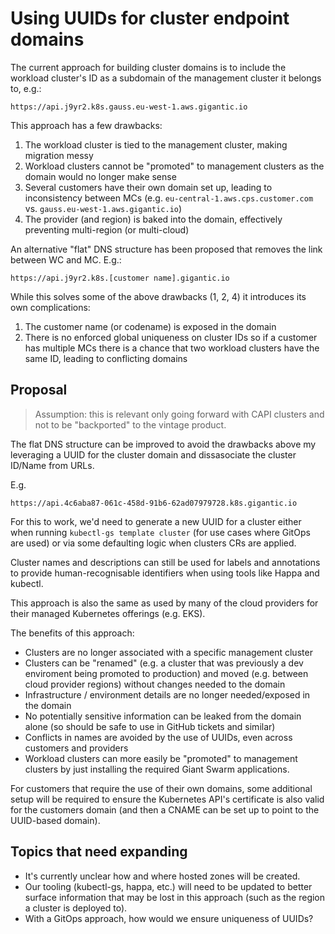 # Using UUIDs for cluster endpoint domains

The current approach for building cluster domains is to include the workload cluster's ID as a subdomain of the management cluster it belongs to, e.g.:

```
https://api.j9yr2.k8s.gauss.eu-west-1.aws.gigantic.io
```

This approach has a few drawbacks:

1. The workload cluster is tied to the management cluster, making migration messy
2. Workload clusters cannot be "promoted" to management clusters as the domain would no longer make sense
3. Several customers have their own domain set up, leading to inconsistency between MCs (e.g. `eu-central-1.aws.cps.customer.com` vs. `gauss.eu-west-1.aws.gigantic.io`)
4. The provider (and region) is baked into the domain, effectively preventing multi-region (or multi-cloud)

An alternative "flat" DNS structure has been proposed that removes the link between WC and MC. E.g.:

```
https://api.j9yr2.k8s.[customer name].gigantic.io
```

While this solves some of the above drawbacks (1, 2, 4) it introduces its own complications:

1. The customer name (or codename) is exposed in the domain
2. There is no enforced global uniqueness on cluster IDs so if a customer has multiple MCs there is a chance that two workload clusters have the same ID, leading to conflicting domains

## Proposal

> Assumption: this is relevant only going forward with CAPI clusters and not to be "backported" to the vintage product.

The flat DNS structure can be improved to avoid the drawbacks above my leveraging a UUID for the cluster domain and dissasociate the cluster ID/Name from URLs.

E.g.

```
https://api.4c6aba87-061c-458d-91b6-62ad07979728.k8s.gigantic.io
```

For this to work, we'd need to generate a new UUID for a cluster either when running `kubectl-gs template cluster` (for use cases where GitOps are used) or via some defaulting logic when clusters CRs are applied.

Cluster names and descriptions can still be used for labels and annotations to provide human-recognisable identifiers when using tools like Happa and kubectl.

This approach is also the same as used by many of the cloud providers for their managed Kubernetes offerings (e.g. EKS).

The benefits of this approach:

* Clusters are no longer associated with a specific management cluster
* Clusters can be "renamed" (e.g. a cluster that was previously a dev enviroment being promoted to production) and moved (e.g. between cloud provider regions) without changes needed to the domain
* Infrastructure / environment details are no longer needed/exposed in the domain
* No potentially sensitive information can be leaked from the domain alone (so should be safe to use in GitHub tickets and similar)
* Conflicts in names are avoided by the use of UUIDs, even across customers and providers
* Workload clusters can more easily be "promoted" to management clusters by just installing the required Giant Swarm applications.

For customers that require the use of their own domains, some additional setup will be required to ensure the Kubernetes API's certificate is also valid for the customers domain (and then a CNAME can be set up to point to the UUID-based domain).

## Topics that need expanding

* It's currently unclear how and where hosted zones will be created.
* Our tooling (kubectl-gs, happa, etc.) will need to be updated to better surface information that may be lost in this approach (such as the region a cluster is deployed to).
* With a GitOps approach, how would we ensure uniqueness of UUIDs?
